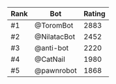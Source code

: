 Rank|Bot|Rating
---|---|---
#1|@ToromBot|2883
#2|@NilatacBot|2452
#3|@anti-bot|2220
#4|@CatNail|1980
#5|@pawnrobot|1868
